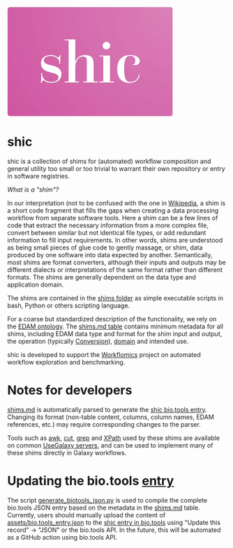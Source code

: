 <img src="/assets/img/shic_logo.png" alt="shic logo" style="height: 250px;"/>

# shic
shic is a collection of shims for (automated) workflow composition and general utility too small or too trivial to warrant their own repository or entry in software registries.

_What is a "shim"?_

In our interpretation (not to be confused with the one in [Wikipedia](https://en.wikipedia.org/wiki/Shim_(computing)), a shim is a short code fragment that fills the gaps when creating a data processing workflow from separate software tools. Here a shim can be a few lines of code that extract the necessary information from a more complex file, convert between similar but not identical file types, or add redundant information to fill input requirements. In other words, shims are understood as being small pieces of glue code to gently massage, or shim, data produced by one software into data expected by another. Semantically, most shims are format converters, although their inputs and outputs may be different dialects or interpretations of the same format rather than different formats. The shims are generally dependent on the data type and application domain.

The shims are contained in the [shims folder](shims) as simple executable scripts in bash, Python or others scripting language.

For a coarse but standardized description of the functionality, we rely on the [EDAM ontology](edamontology.github.io/). The [shims.md table](shims.md) contains minimum metadata for all shims, including EDAM data type and format for the shim input and output, the operation (typically [Conversion](http://edamontology.org/operation_3434)), [domain](http://edamontology.org/topic_0003) and intended use.

shic is developed to support the [Workflomics](https://research-software-directory.org/software/workflomics) project on automated workflow exploration and benchmarking.

# Notes for developers

[shims.md](shims.md) is automatically parsed to generate the [shic bio.tools entry](https://bio.tools/shic). Changing its format (non-table content, columns, column names, EDAM references, etc.) may require corresponding changes to the parser.

Tools such as [awk](https://usegalaxy.eu/root?tool_id=toolshed.g2.bx.psu.edu/repos/bgruening/text_processing/tp_awk_tool/1.1.2), [cut](https://usegalaxy.eu/root?tool_id=Cut1), [grep](https://usegalaxy.eu/root?tool_id=toolshed.g2.bx.psu.edu/repos/bgruening/text_processing/tp_grep_tool/1.1.1) and [XPath](https://usegalaxy.eu/root?tool_id=toolshed.g2.bx.psu.edu/repos/iuc/xpath/xpath/1.0.0) used by these shims are available on common [UseGalaxy servers](https://galaxyproject.org/use/), and can be used to implement many of these shims directly in Galaxy workflows.

# Updating the bio.tools [entry](https://bio.tools/shic)

The script [generate_biotools_json.py](generate_biotools_json.py) is used to compile the complete bio.tools JSON entry based on the metadata in the [shims.md](shims.md) table. Currently, users should manually upload the content of [assets/bio.tools_entry.json](https://github.com/magnuspalmblad/shic/blob/main/assets/bio.tools_entry.json) to the [shic entry in bio.tools](https://bio.tools/shic/edit) using "Update this record" -> "JSON" or the bio.tools API. In the future, this will be automated as a GitHub action using bio.tools API.

